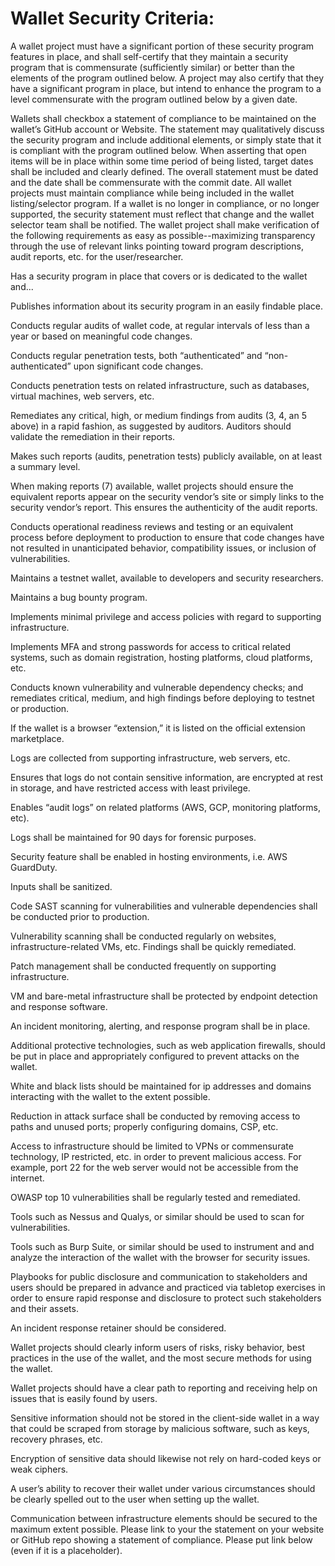 <h1>Wallet Security Criteria:</h1>
A wallet project must have a significant portion of these security program features in place, and shall self-certify that they maintain a security program that is commensurate (sufficiently similar) or better than the elements of the program outlined below. A project may also certify that they have a significant program in place, but intend to enhance the program to a level commensurate with the program outlined below by a given date.

Wallets shall checkbox a statement of compliance to be maintained on the wallet’s GitHub account or Website. The statement may qualitatively discuss the security program and include additional elements, or simply state that it is compliant with the program outlined below. When asserting that open items will be in place within some time period of being listed, target dates shall be included and clearly defined. The overall statement must be dated and the date shall be commensurate with the commit date. All wallet projects must maintain compliance while being included in the wallet listing/selector program. If a wallet is no longer in compliance, or no longer supported, the security statement must reflect that change and the wallet selector team shall be notified. The wallet project shall make verification of the following requirements as easy as possible--maximizing transparency through the use of relevant links pointing toward program descriptions, audit reports, etc. for the user/researcher.

Has a security program in place that covers or is dedicated to the wallet and...

Publishes information about its security program in an easily findable place.

Conducts regular audits of wallet code, at regular intervals of less than a year or based on meaningful code changes.

Conducts regular penetration tests, both “authenticated” and “non-authenticated” upon significant code changes.

Conducts penetration tests on related infrastructure, such as databases, virtual machines, web servers, etc.

Remediates any critical, high, or medium findings from audits (3, 4, an 5 above) in a rapid fashion, as suggested by auditors. Auditors should validate the remediation in their reports.

Makes such reports (audits, penetration tests) publicly available, on at least a summary level.

When making reports (7) available, wallet projects should ensure the equivalent reports appear on the security vendor’s site or simply links to the security vendor’s report. This ensures the authenticity of the audit reports.

Conducts operational readiness reviews and testing or an equivalent process before deployment to production to ensure that code changes have not resulted in unanticipated behavior, compatibility issues, or inclusion of vulnerabilities.

Maintains a testnet wallet, available to developers and security researchers.

Maintains a bug bounty program.

Implements minimal privilege and access policies with regard to supporting infrastructure.

Implements MFA and strong passwords for access to critical related systems, such as domain registration, hosting platforms, cloud platforms, etc.

Conducts known vulnerability and vulnerable dependency checks; and remediates critical, medium, and high findings before deploying to testnet or production.

If the wallet is a browser “extension,” it is listed on the official extension marketplace.

Logs are collected from supporting infrastructure, web servers, etc.

Ensures that logs do not contain sensitive information, are encrypted at rest in storage, and have restricted access with least privilege.

Enables “audit logs” on related platforms (AWS, GCP, monitoring platforms, etc).

Logs shall be maintained for 90 days for forensic purposes.

Security feature shall be enabled in hosting environments, i.e. AWS GuardDuty.

Inputs shall be sanitized.

Code SAST scanning for vulnerabilities and vulnerable dependencies shall be conducted prior to production.

Vulnerability scanning shall be conducted regularly on websites, infrastructure-related VMs, etc. Findings shall be quickly remediated.

Patch management shall be conducted frequently on supporting infrastructure.

VM and bare-metal infrastructure shall be protected by endpoint detection and response software.

An incident monitoring, alerting, and response program shall be in place.

Additional protective technologies, such as web application firewalls, should be put in place and appropriately configured to prevent attacks on the wallet.

White and black lists should be maintained for ip addresses and domains interacting with the wallet to the extent possible.

Reduction in attack surface shall be conducted by removing access to paths and unused ports; properly configuring domains, CSP, etc.

Access to infrastructure should be limited to VPNs or commensurate technology, IP restricted, etc. in order to prevent malicious access. For example, port 22 for the web server would not be accessible from the internet.

OWASP top 10 vulnerabilities shall be regularly tested and remediated.

Tools such as Nessus and Qualys, or similar should be used to scan for vulnerabilities.

Tools such as Burp Suite, or similar should be used to instrument and and analyze the interaction of the wallet with the browser for security issues.

Playbooks for public disclosure and communication to stakeholders and users should be prepared in advance and practiced via tabletop exercises in order to ensure rapid response and disclosure to protect such stakeholders and their assets.

An incident response retainer should be considered.

Wallet projects should clearly inform users of risks, risky behavior, best practices in the use of the wallet, and the most secure methods for using the wallet.

Wallet projects should have a clear path to reporting and receiving help on issues that is easily found by users.

Sensitive information should not be stored in the client-side wallet in a way that could be scraped from storage by malicious software, such as keys, recovery phrases, etc.

Encryption of sensitive data should likewise not rely on hard-coded keys or weak ciphers.

A user’s ability to recover their wallet under various circumstances should be clearly spelled out to the user when setting up the wallet.

Communication between infrastructure elements should be secured to the maximum extent possible. Please link to your the statement on your website or GitHub repo showing a statement of compliance. Please put link below (even if it is a placeholder).
